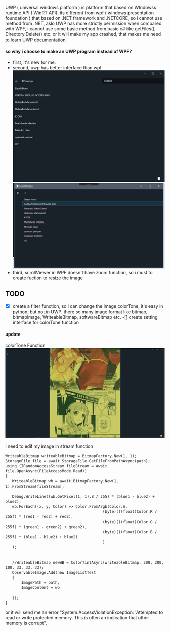 UWP ( universal windows platform ) is platform that based on WIndowss runtime API ( WinRT API), its different from wpf ( windows presentation foundation ) that based on .NET framework and .NETCORE, so i cannot use method from .NET, aslo UWP has more strictly permission when compared with WPF, i cannot use some basic method from basic c# like getFiles(), Directory.Delete() etc. or it will make my app crashed, that makes me need to learn UWP documentation. 

#### so why i choose to make an UWP program instead of WPF?
- first, it's new for me.
- second, uwp has better interface than wpf
![UWP](https://github.com/LLuthfiY/SimpleMangaReaderUWP/blob/master/screenshot/main.png)
![WPF](https://github.com/LLuthfiY/SimpleMangaReaderUWP/blob/master/screenshot/WPF/Untitled.png)
- third, scrollViewer in WPF doesn't have zoom function, so i must to create fuction to resize the image 

## TODO
-[x] create a filter function, so i can change the image colorTone, it's easy in python, but not in UWP. there so many image format like bitmap, bitmapImage, WriteableBitmap, softwareBitmap etc. 
-[] create setting interface for colorTone function
#### update
colorTone Function
![ColorTone](https://github.com/LLuthfiY/SimpleMangaReaderUWP/blob/master/screenshot/Todo/Progress/progress_colorToneFunction.png)

 i need to edit my image in stream function 
 ```
WriteableBitmap writeableBitmap = BitmapFactory.New(1, 1);
StorageFile file = await StorageFile.GetFileFromPathAsync(path);
using (IRandomAccessStream fileStream = await file.OpenAsync(FileAccessMode.Read))
{
    WriteableBitmap wb = await BitmapFactory.New(1, 1).FromStream(fileStream);

    Debug.WriteLine((wb.GetPixel(1, 1).B / 255) * (blue1 - blue2) + blue2);
    wb.ForEach((x, y, Color) => Color.FromArgb(Color.A,
                                            (byte)(((float)Color.R / 255f) * (red1 - red2) + red2),
                                            (byte)(((float)Color.G / 255f) * (green1 - green2) + green2),
                                            (byte)(((float)Color.B / 255f) * (blue1 - blue2) + blue2)
                                            )
    );


    //WriteableBitmap newWB = ColorTintAsync(writeableBitmap, 200, 200, 100, 33, 33, 33);
    ObservableImage.Add(new ImageListTest
    {
        ImagePath = path,
        ImageContent = wb

    });
}

 ```
 
 or it will send me an error "System.AccessViolationException: 'Attempted to read or write protected memory. This is often an indication that other memory is corrupt", 
 
 
